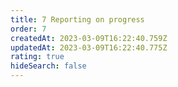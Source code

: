 ```yaml
---
title: 7 Reporting on progress
order: 7
createdAt: 2023-03-09T16:22:40.759Z
updatedAt: 2023-03-09T16:22:40.775Z
rating: true
hideSearch: false
---
```

